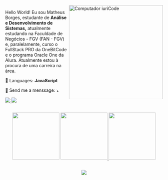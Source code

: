 
<img src="https://raw.githubusercontent.com/MicaelliMedeiros/micaellimedeiros/master/image/computer-illustration.png" min-width="300px" max-width="300px" width="300px" align="right" alt="Computador iuriCode">

<p align="left"> 
  Hello World! Eu sou Matheus Borges, estudante de <strong>Análise e Desenvolvimento de Sistemas,</strong> atualmente estudando na Faculdade de Negócios - FGV (FAN - FGV) e, paralelamente, curso o FullStack PRO da OneBitCode e o programa Oracle One da Alura. Atualmente estou à procura de uma carreira na àrea.
</p>

<p align="left">
  🦄 Languages: <strong>JavaScript</strong>
</p>

<p align="left">
  💌 Send me a menssage: ⤵️
</p>

<div align="left">
  <a href="https://www.instagram.com/maatheussborges/" alt="Instagram">
    <img src="https://img.shields.io/badge/-Instagram-b222d2?style=for-the-badge&logo=Instagram&logoColor=FFF"/>
  </a>
  
  <a href="https://www.linkedin.com/in/matheus-borges-168776196/">
    <img src="https://img.shields.io/badge/-Linkedin-b222d2?style=for-the-badge&logo=Linkedin&logoColor=FFF"/>
  </a>
</div>

##

  <div align="center">
  <img width="150" height="150" src="https://media.giphy.com/media/WCtRYR2Km3v2ipMc0t/giphy.gif"/>
    <a href="https://github.com/MatthSB/">
      <img height="150em"src="https://github-readme-stats.vercel.app/api?username=MatthSB&theme=radical"/>
      <img height="150em"src="https://github-readme-stats.vercel.app/api/top-langs/?username=iuricode&hide=html&layout=compact&theme=dark"/>
    </a>
  </div>

##

<p align="center">
  <a href="https://skillicons.dev">
    <img src="https://skillicons.dev/icons?i=html,css,js,git,github,vscode" />
  </a>
</p>

##
